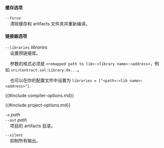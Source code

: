#### 缓存选项

`--force`  
&nbsp;&nbsp;&nbsp;&nbsp;清除缓存和 artifacts 文件夹并重新编译。

#### 链接器选项

`--libraries` *libraries*  
&nbsp;&nbsp;&nbsp;&nbsp;设置预链接库。

&nbsp;&nbsp;&nbsp;&nbsp;参数的格式必须是 `<remapped path to lib>:<library name>:<address>`，例如 `src/Contract.sol:Library:0x...`。

&nbsp;&nbsp;&nbsp;&nbsp;也可以在你的配置文件中设置为 `libraries = ["<path>:<lib name>:<address>"]`.

{{#include compiler-options.md}}

{{#include project-options.md}}

`-o` *path*  
`--out` *path*  
&nbsp;&nbsp;&nbsp;&nbsp;项目的 artifacts 目录。

`--silent`   
&nbsp;&nbsp;&nbsp;&nbsp;抑制所有输出。

